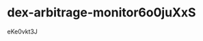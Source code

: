 # dex-arbitrage-monitor6o0juXxS



























































eKe0vkt3J
